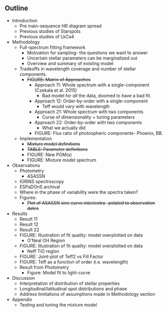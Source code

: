 ## Outline


- Introduction
	- Pre main-sequence HR diagram spread
	- Previous studies of Starspots
	- Previous studies of LkCa4
- Methodology
	- Full-spectrum fitting framework
		- Motivation for sampling- the questions we want to answer
		- Uncertain stellar parameters can be marginalized out
		- Overview and summary of existing model
	- Tradeoffs in wavelength coverage and number of stellar components.
	  - ~~FIGURE: Matrix of Approaches~~
		- Approach 11: Whole spectrum with a single-component (Czekala et al. 2015)
			- Bad model for *all* the data, doomed to have a bad fit.
		- Approach 12: Order-by-order with a single-component
			- Teff would vary with wavelength
		- Approach 21: Whole spectrum with two components
			- Curse of dimensionality + tuning parameters
		- Approach 22: Order-by-order with two components
			- What we actually did
		- FIGURE: Flux ratio of photospheric components- Phoenix, BB.	 
	- Implementation
		- ~~Mixture model definitions~~
		- ~~TABLE: Parameter definitions~~
		- FIGURE: New PGM(s)
		- FIGURE: Mixture model spectrum
- Observations
	- Photometry
		- ASASSN
	- IGRINS spectroscopy
	- ESPaDOnS archival
	- Where in the phase of variability were the spectra taken?
	- Figures:
		- ~~Plot of ASASSN sine curve inter/extra- polated to observation dates~~
- Results
	- Result 11
	- Result 12
	- Result 22
	- FIGURE: Illustration of fit quality: model overplotted on data
		- O'Neal OH Region
	- FIGURE: Illustration of fit quality: model overplotted on data
		- Neff TiO region
	- FIGURE: Joint-plot of Teff2 vs Fill Factor
	- FIGURE: Teff as a function of order (i.e. wavelength)
	- Result from Photometry
		- Figure: Model fit to light-curve
- Discussion
	- Interpretation of distribution of stellar properties
	- Longitudinal/latitudinal spot distributions and phase
	- Address limitations of assumptions made in Methodology section
- Appendix
	- Testing and tuning the mixture model
